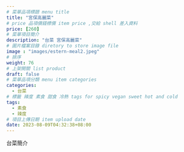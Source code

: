 ```yaml
---
# 菜單品項標題 menu title 
title: "宮保高麗菜"
# price 品項價錢標價 item price ,交給 shell 差入資料
price: [260] 
# 菜單項目簡介 
description: "台菜 宮保高麗菜"
# 圖片檔案目錄 diretory to store image file
image : "images/estern-meal2.jpeg"
# 排序
weight: 76 
# 上架開關 list product 
draft: false
# 菜單品項分類 menu item categories 
categories:
  - 台菜
# 標籤 辣度 素食 甜食 冷熱 tags for spicy vegan sweet hot and cold 
tags:
  - 素食
  - 辣度
# 項目上傳日期 item upload date 
date: 2023-08-09T04:32:38+08:00
---
```


台菜簡介
